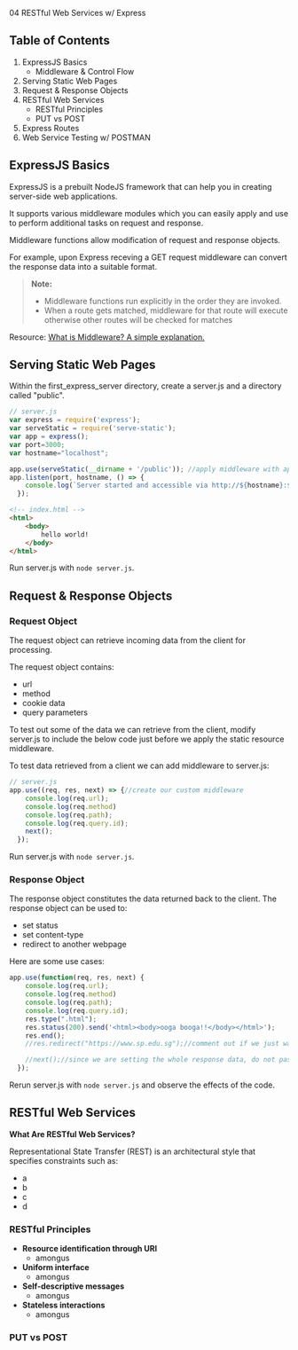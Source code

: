 04 RESTful Web Services w/ Express

## Table of Contents

1. ExpressJS Basics
    - Middleware & Control Flow
2. Serving Static Web Pages
3. Request & Response Objects
4. RESTful Web Services
    - RESTful Principles
    - PUT vs POST
5. Express Routes
6. Web Service Testing w/ POSTMAN

## ExpressJS Basics

ExpressJS is a prebuilt NodeJS framework that can help you in creating server-side web applications. 

It supports various middleware modules which you can easily apply and use to perform additional tasks on request and response.

Middleware functions allow modification of request and response objects.

For example, upon Express receving a GET request middleware can convert the response data into a suitable format.

> __Note:__
> - Middleware functions run explicitly in the order they are invoked. 
> - When a route gets matched, middleware for that route will execute otherwise other routes will be checked for matches

Resource: [What is Middleware? A simple explanation.](https://jamischarles.com/posts/what-is-middleware-a-simple-explanation)

## Serving Static Web Pages

Within the first_express_server directory, create a server.js and a directory called "public".

```js    
// server.js
var express = require('express');
var serveStatic = require('serve-static');
var app = express();
var port=3000;
var hostname="localhost";

app.use(serveStatic(__dirname + '/public')); //apply middleware with app.use
app.listen(port, hostname, () => {
    console.log(`Server started and accessible via http://${hostname}:${port}/`);
  });
```

```html    
<!-- index.html -->
<html>
    <body>
        hello world!
    </body>
</html>
```
Run server.js with `node server.js`.

## Request & Response Objects

### Request Object

The request object can retrieve incoming data from the client for processing.

The request object contains:
- url
- method
- cookie data
- query parameters 

To test out some of the data we can retrieve from the client, modify server.js to include the below code just before we apply the static resource middleware.

To test data retrieved from a client we can add middleware to server.js:
```js    
// server.js
app.use((req, res, next) => {//create our custom middleware
    console.log(req.url);
    console.log(req.method)
    console.log(req.path);    
    console.log(req.query.id);
    next();
  });
```

Run server.js with `node server.js`. 

### Response Object

The response object constitutes the data returned back to the client.
The response object can be used to: 
- set status
- set content-type 
- redirect to another webpage

Here are some use cases:

```js    
app.use(function(req, res, next) {
    console.log(req.url);
    console.log(req.method)
    console.log(req.path);    
    console.log(req.query.id);
    res.type(".html");
    res.status(200).send('<html><body>ooga booga!!</body></html>');
    res.end();
    //res.redirect("https://www.sp.edu.sg");//comment out if we just want to redirect

    //next();//since we are setting the whole response data, do not pass to the next middleware
  });
```

Rerun server.js with `node server.js` and observe the effects of the code.

## RESTful Web Services

__What Are RESTful Web Services?__

Representational State Transfer (REST) is an architectural style that specifies constraints
such as:

- a
- b 
- c
- d


### RESTful Principles

- __Resource identification through URI__
    - amongus
- __Uniform interface__
    - amongus
- __Self-descriptive messages__
    - amongus
- __Stateless interactions__
    - amongus

### PUT vs POST

